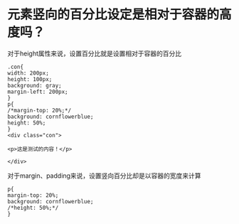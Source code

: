 # 元素竖向的百分比设定是相对于容器的高度吗？

对于height属性来说，设置百分比就是设置相对于容器的百分比


	.con{
	width: 200px;
	height: 100px;
	background: gray;
	margin-left: 200px;
	}
	p{
	/*margin-top: 20%;*/
	background: cornflowerblue;
	height: 50%;
	}
	<div class="con">
	
	<p>这是测试的内容！</p>
	
	</div>
对于margin、padding来说，设置竖向百分比却是以容器的宽度来计算

	p{
	margin-top: 20%;
	background: cornflowerblue;
	/*height: 50%;*/
	}